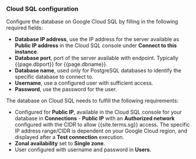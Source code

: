 ### Cloud SQL configuration

Configure the database on Google Cloud SQL by filling in the following required
fields:

* **Database IP address**, use the IP address for the server available as
  **Public IP address** in the Cloud SQL console under **Connect to this
  instance**.
* **Database port**, port of the server available with endpoint.  Typically
  {{page.dbport}} for {{page.dbname}}.
* **Database name**, used only for PostgreSQL databases to identify the specific
  database to connect to.
* **Username**, use a configured user with sufficient access.
* **Password**, use the password for the user.

The database on Cloud SQL needs to fulfill the following requirements:

* Configured for **Public IP**, available in the Cloud SQL console for your
  database in **Connections** - **Public IP** with an **Authorized network**
  configured with the CIDR to allow {{site.terms.sg}} access. The specific IP
  address range/CIDR is dependent on your Google Cloud region, and displayed
  after a **Test connection** execution.
* **Zonal availability** set to **Single zone**.
* User configured with username and password in **Users**.